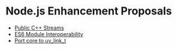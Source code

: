 # Node.js Enhancement Proposals

* [Public C++ Streams](001-public-stream-base.md)
* [ES6 Module Interoperability](002-es6-modules.md)
* [Port core to uv_link_t](xxx-uv_link_t.md)
